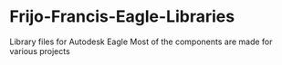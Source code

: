 # Frijo-Francis-Eagle-Libraries
Library files for Autodesk Eagle
Most of the components are made for various projects 
